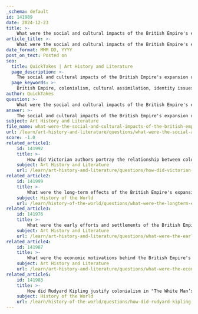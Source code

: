 ```yaml
---
_schema: default
id: 141989
date: 2024-12-23
title: >-
    What were the social and cultural impacts of the British Empire's expansion on its colonies?
article_title: >-
    What were the social and cultural impacts of the British Empire's expansion on its colonies?
date_format: MMM DD, YYYY
post_on_text: Posted on
seo:
  title: QuickTakes | Art History and Literature
  page_description: >-
    The social and cultural impacts of the British Empire's expansion on its colonies involve cultural assimilation, language shifts, changes in social structures, economic exploitation, resistance, and adaptation, influencing contemporary identities and ongoing struggles for social justice.
  page_keywords: >-
    British Empire, colonialism, cultural assimilation, identity issues, language, communication, social structures, class systems, economic exploitation, resistance, adaptation, legacy of colonialism, indigenous cultures, social justice, cultural heritage
author: QuickTakes
question: >-
    What were the social and cultural impacts of the British Empire's expansion on its colonies?
answer: >-
    The social and cultural impacts of the British Empire's expansion on its colonies were profound and multifaceted, shaping the lives of millions across various regions. Here are some key aspects of these impacts:\n\n1. **Cultural Assimilation and Identity Issues**: The British Empire sought to impose its values, languages, and institutions on indigenous populations, leading to significant cultural assimilation. This often resulted in the erosion of local customs, traditions, and languages, as colonial subjects were encouraged or forced to adopt British ways of life. The dynamics of power, resistance, and identity were deeply influenced by these processes, creating complex relationships between colonizers and the colonized.\n\n2. **Language and Communication**: The legacy of colonialism is evident in the linguistic landscape of many former colonies. English, along with other European languages like French and Spanish, became widely spoken and often served as official languages. This linguistic shift facilitated communication but also contributed to the marginalization of indigenous languages and cultures.\n\n3. **Social Structures and Class Systems**: Colonial rule often reinforced existing social hierarchies or created new ones. For instance, in India, the British formalized and reinforced the caste system, which had lasting implications for social organization and mobility. The imposition of British legal and educational systems also altered traditional social structures, leading to new forms of social stratification.\n\n4. **Economic Exploitation**: The British Empire's expansion was driven by economic interests, leading to the exploitation of resources and labor in the colonies. This exploitation often resulted in significant wealth for Britain while leaving local populations impoverished. The economic policies implemented during colonial rule disrupted traditional economies and livelihoods, leading to long-term socio-economic challenges.\n\n5. **Resistance and Adaptation**: The imposition of British culture and governance was met with resistance from colonized peoples. This resistance took various forms, from passive non-compliance to active rebellion. Over time, colonial subjects adapted to their circumstances, leading to the emergence of hybrid cultures that blended indigenous and British elements.\n\n6. **Legacy of Colonialism**: The impacts of British colonialism continue to resonate in contemporary societies. Issues of identity, cultural heritage, and social justice are often rooted in the historical experiences of colonial rule. The legacy of colonialism is reflected in ongoing debates about reparations, cultural representation, and the rights of indigenous peoples.\n\nIn conclusion, the British Empire's expansion had significant social and cultural impacts on its colonies, characterized by a complex interplay of assimilation, resistance, and adaptation. These historical dynamics continue to shape the identities and societies of former colonies today.
subject: Art History and Literature
file_name: what-were-the-social-and-cultural-impacts-of-the-british-empires-expansion-on-its-colonies.md
url: /learn/art-history-and-literature/questions/what-were-the-social-and-cultural-impacts-of-the-british-empires-expansion-on-its-colonies
score: -1.0
related_article1:
    id: 141992
    title: >-
        How did Victorian authors portray the relationship between colonizers and the colonized?
    subject: Art History and Literature
    url: /learn/art-history-and-literature/questions/how-did-victorian-authors-portray-the-relationship-between-colonizers-and-the-colonized
related_article2:
    id: 141999
    title: >-
        What were the long-term effects of the British Empire's expansion on former colonies?
    subject: History of the World
    url: /learn/history-of-the-world/questions/what-were-the-longterm-effects-of-the-british-empires-expansion-on-former-colonies
related_article3:
    id: 141976
    title: >-
        What were the early efforts and settlements of the British Empire in Africa?
    subject: Art History and Literature
    url: /learn/art-history-and-literature/questions/what-were-the-early-efforts-and-settlements-of-the-british-empire-in-africa
related_article4:
    id: 141987
    title: >-
        What were the economic motivations behind the British Empire's expansion?
    subject: Art History and Literature
    url: /learn/art-history-and-literature/questions/what-were-the-economic-motivations-behind-the-british-empires-expansion
related_article5:
    id: 141983
    title: >-
        How did Rudyard Kipling justify colonialism in "The White Man’s Burden"?
    subject: History of the World
    url: /learn/history-of-the-world/questions/how-did-rudyard-kipling-justify-colonialism-in-the-white-mans-burden
---
```


&nbsp;